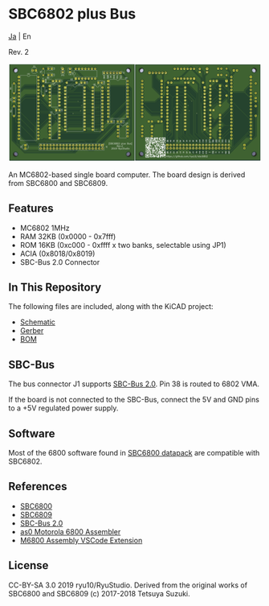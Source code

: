 # SBC6802 plus Bus

[Ja](READMEj.md) | En

Rev. 2

![boardr2](graphics/sbc6802r2-ab.png)

An MC6802-based single board computer. The board design is derived from SBC6800 and SBC6809.

## Features

* MC6802 1MHz
* RAM 32KB (0x0000 - 0x7fff)
* ROM 16KB (0xc000 - 0xffff x two banks, selectable using JP1)
* ACIA (0x8018/0x8019)
* SBC-Bus 2.0 Connector

## In This Repository

The following files are included, along with the KiCAD project:

* [Schematic](sbc6802_r2_sch.pdf)
* [Gerber](sbc6802_gerber_r2.zip)
* [BOM](sbc6802_r2_BOM.pdf)

## SBC-Bus

The bus connector J1 supports [SBC-Bus 2.0](https://store.shopping.yahoo.co.jp/orangepicoshop/pico-a-008.html). Pin 38 is routed to 6802 VMA.

If the board is not connected to the SBC-Bus, connect the 5V and GND pins to a +5V regulated power supply.

## Software

Most of the 6800 software found in [SBC6800 datapack](http://www.amy.hi-ho.ne.jp/officetetsu/storage/sbc6800_datapack.zip) are compatible with SBC6802.

## References

* [SBC6800](https://www.switch-science.com/catalog/3581/)
* [SBC6809](https://www.switch-science.com/catalog/3583/)
* [SBC-Bus 2.0](https://store.shopping.yahoo.co.jp/orangepicoshop/pico-a-008.html)
* [as0 Motorola 6800 Assembler](https://github.com/JimInCA/motorola-6800-assembler)
* [M6800 Assembly VSCode Extension](https://marketplace.visualstudio.com/items?itemName=RyuStudio.m6800-as0)

## License

CC-BY-SA 3.0
2019 ryu10/RyuStudio.
Derived from the original works of SBC6800 and SBC6809 (c) 2017-2018 Tetsuya Suzuki.
